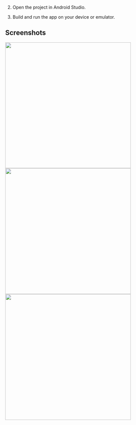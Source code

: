 
2. Open the project in Android Studio.

3. Build and run the app on your device or emulator.

## Screenshots

<div>
<img src="https://github.com/dinesh9936/TestApplication/assets/46622904/d62293cb-f220-4374-b34f-ba6fe1961878" width="400" />
<img src="https://github.com/dinesh9936/TestApplication/assets/46622904/77c135ee-c467-4d11-a210-fbabbdb93d05" width="400" />
</div>
<div>
<img src="https://github.com/dinesh9936/TestApplication/assets/46622904/1f4f20e1-fe9c-4616-ba82-85baba474c9f" width="400" />
</div>
